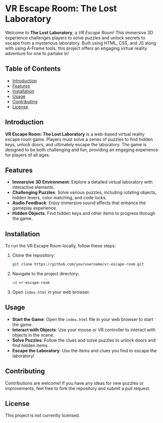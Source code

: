 # VR Escape Room: The Lost Laboratory

Welcome to **The Lost Laboratory**, a *VR Escape Room*! This immersive 3D experience challenges players to solve puzzles and unlock secrets to escape from a mysterious laboratory. Built using HTML, CSS, and JS along with using A-Frame tools, this project offers an engaging virtual reality adventure for one to partake in! 

## Table of Contents
- [Introduction](#introduction)
- [Features](#features)
- [Installation](#installation)
- [Usage](#usage)
- [Contributing](#contributing)
- [License](#license)

## Introduction
**VR Escape Room: The Lost Laboratory** is a web-based virtual reality escape room game. Players must solve a series of puzzles to find hidden keys, unlock doors, and ultimately escape the laboratory. The game is designed to be both challenging and fun, providing an engaging experience for players of all ages.

## Features
- **Immersive 3D Environment**: Explore a detailed virtual laboratory with interactive elements.
- **Challenging Puzzles**: Solve various puzzles, including rotating objects, hidden levers, color matching, and code locks.
- **Audio Feedback**: Enjoy immersive sound effects that enhance the gameplay experience.
- **Hidden Objects**: Find hidden keys and other items to progress through the game.

## Installation
To run the VR Escape Room locally, follow these steps:
1. Clone the repository:
   ```bash
   git clone https://github.com/yourusername/vr-escape-room.git
   ```
2. Navigate to the project directory:
   ```bash
   cd vr-escape-room
   ```
3. Open `index.html` in your web browser.

## Usage
- **Start the Game**: Open the `index.html` file in your web browser to start the game.
- **Interact with Objects**: Use your mouse or VR controller to interact with objects in the scene.
- **Solve Puzzles**: Follow the clues and solve puzzles to unlock doors and find hidden items.
- **Escape the Laboratory**: Use the items and clues you find to escape the laboratory! 

## Contributing
Contributions are welcome! If you have any ideas for new puzzles or improvements, feel free to fork the repository and submit a pull request. 

## License
This project is not currently licensed. 
